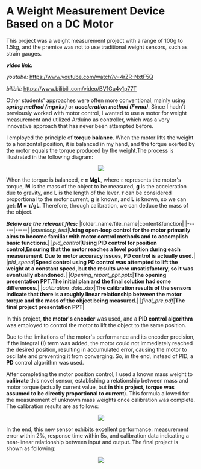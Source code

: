 # A Weight Measurement Device Based on a DC Motor

This project was a weight measurement project with a range of 100g to 1.5kg, and the premise was not to use traditional weight sensors, such as strain gauges.

**_video link:_**

_youtube:_ https://www.youtube.com/watch?v=4rZR-NxtF5Q

_bilibili:_ https://www.bilibili.com/video/BV1Gu4y1p77T

Other students' approaches were often more conventional, mainly using **_spring method (mg=kx)_** or **_acceleration method (F=ma)_**. Since I hadn't previously worked with motor control, 
I wanted to use a motor for weight measurement and utilized Arduino as controller, which was a very innovative approach that has never been attempted before.

I employed the principle of **torque balance**. When the motor lifts the weight to a horizontal position, it is balanced in my hand, and the torque exerted by the motor equals the torque produced by the weight.The process is illustrated in the following diagram:

<div align=center>
<img src="https://github.com/anOrangeCat1/projects_sustech/assets/99580008/cc83fe9c-b649-4e13-859e-d2b9e765320e"  />
</div>

When the torque is balanced, **$\tau$ = MgL**, where $\tau$ represents the motor's torque, **M** is the mass of the object to be measured, **g** is the acceleration due to gravity, and **L** is the length of the lever. $\tau$ can be considered proportional to the motor current, **g** is known, and **L** is known, so we can get: **M = $\tau$/gL**. Therefore, through calibration, we can deduce the mass of the object.

**_Below are the relevant files:_**
|folder_name/file_name|content&function|
|------|-----|
|_openloop_test_|**Using open-loop control for the motor primarily aims to become familiar with motor control methods and to accomplish basic functions.**|
|_pid_control_|**Using PID control for position control,Ensuring that the motor reaches a level position during each measurement. Due to motor accuracy issues, PD control is actually used.**|
|_pid_speed_|**Speed control using PD control was attempted to lift the weight at a constant speed, but the results were unsatisfactory, so it was eventually abandoned.**|
|_Opening_report_ppt.pptx_|**The opening presentation PPT.The initial plan and the final solution had some differences.**|
|_calibration_data.xlsx_|**The calibration results of the sensors indicate that there is a roughly linear relationship between the motor torque and the mass of the object being measured.**|
|_final_pre.pdf_|**The final project presentation PPT**|

In this project, **the motor's encoder** was used, and a **PID control algorithm** was employed to control the motor to lift the object to the same position.

Due to the limitations of the motor's performance and its encoder precision, if the integral **(I)** term was added, the motor could not immediately reached the desired position, resulting in accumulated error, causing the motor to oscillate and preventing it from converging. So, in the end, instead of PID, a **PD** control algorithm was used.

After completing the motor position control, I used a known mass weight to **calibrate** this novel sensor, establishing a relationship between mass and motor torque (actually current value, but **in this project, torque was assumed to be directly proportional to current**). This formula allowed for the measurement of unknown mass weights once calibration was complete. The calibration results are as follows:

<div align=center>
<img src="https://github.com/anOrangeCat1/projects_sustech/assets/99580008/155dbee1-3c9e-4018-8d35-9488185f5e35"  />
</div>

In the end, this new sensor exhibits excellent performance: measurement error within 2%, response time within 5s, and calibration data indicating a near-linear relationship between input and output.
The final project is shown as following:

<div align=center>
<img src="https://github.com/anOrangeCat1/projects_sustech/assets/99580008/90598a63-a220-4ba8-bf82-85281c23a164"  />
</div>




